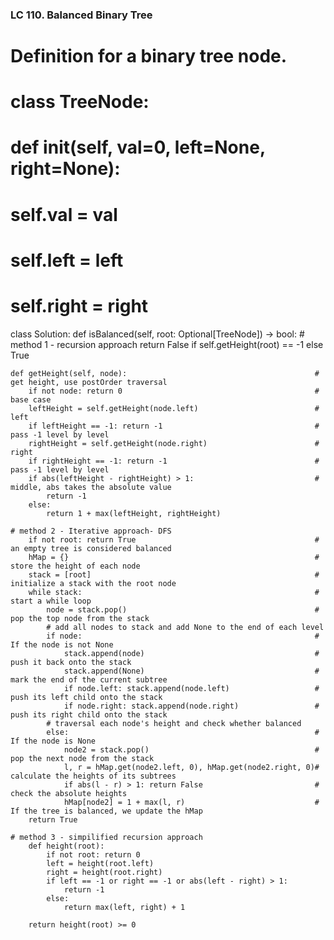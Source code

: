 ### LC 110. Balanced Binary Tree
# Definition for a binary tree node.
# class TreeNode:
#     def __init__(self, val=0, left=None, right=None):
#         self.val = val
#         self.left = left
#         self.right = right
class Solution:
    def isBalanced(self, root: Optional[TreeNode]) -> bool:
    # method 1 - recursion approach
        return False if self.getHeight(root) == -1 else True

    def getHeight(self, node):                                          # get height, use postOrder traversal
        if not node: return 0                                           # base case
        leftHeight = self.getHeight(node.left)                          # left
        if leftHeight == -1: return -1                                  # pass -1 level by level
        rightHeight = self.getHeight(node.right)                        # right
        if rightHeight == -1: return -1                                 # pass -1 level by level
        if abs(leftHeight - rightHeight) > 1:                           # middle, abs takes the absolute value
            return -1
        else:
            return 1 + max(leftHeight, rightHeight)

    # method 2 - Iterative approach- DFS
        if not root: return True                                        # an empty tree is considered balanced
        hMap = {}                                                       # store the height of each node
        stack = [root]                                                  # initialize a stack with the root node
        while stack:                                                    # start a while loop
            node = stack.pop()                                          # pop the top node from the stack
            # add all nodes to stack and add None to the end of each level
            if node:                                                    # If the node is not None
                stack.append(node)                                      # push it back onto the stack
                stack.append(None)                                      # mark the end of the current subtree
                if node.left: stack.append(node.left)                   # push its left child onto the stack
                if node.right: stack.append(node.right)                 # push its right child onto the stack
            # traversal each node's height and check whether balanced
            else:                                                       # If the node is None
                node2 = stack.pop()                                     # pop the next node from the stack
                l, r = hMap.get(node2.left, 0), hMap.get(node2.right, 0)# calculate the heights of its subtrees
                if abs(l - r) > 1: return False                         # check the absolute heights
                hMap[node2] = 1 + max(l, r)                             # If the tree is balanced, we update the hMap
        return True

    # method 3 - simpilified recursion approach 
        def height(root):
            if not root: return 0
            left = height(root.left)
            right = height(root.right)
            if left == -1 or right == -1 or abs(left - right) > 1:
                return -1
            else:
                return max(left, right) + 1
        
        return height(root) >= 0